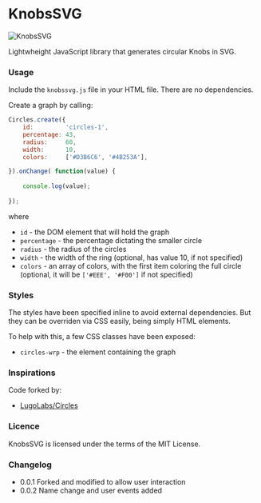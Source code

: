 # KnobsSVG

![KnobsSVG](http://vaguilera.com/projects/knobsSVG/)

Lightwheight JavaScript library that generates circular Knobs in SVG. 

### Usage

Include the `knobssvg.js` file in your HTML file. There are no dependencies.

Create a graph by calling:

```js
Circles.create({
	id:         'circles-1',
	percentage: 43,
	radius:     60,
	width:      10,
	colors:     ['#D3B6C6', '#4B253A'],

}).onChange( function(value) {
				
	console.log(value);
			
});
```

where

* `id` 					- the DOM element that will hold the graph
* `percentage` 	- the percentage dictating the smaller circle
* `radius` 			- the radius of the circles
* `width` 			- the width of the ring (optional, has value 10, if not specified)
* `colors` 			- an array of colors, with the first item coloring the full circle (optional, it will be `['#EEE', '#F00']` if not specified)

### Styles

The styles have been specified inline to avoid external dependencies. But they can be overriden via CSS easily, being simply HTML elements.

To help with this, a few CSS classes have been exposed:

* `circles-wrp` 			- the element containing the graph


### Inspirations

Code forked by:

* [LugoLabs/Circles](https://github.com/lugolabs/circles)


### Licence

KnobsSVG is licensed under the terms of the MIT License.

### Changelog

* 0.0.1    Forked and modified to allow user interaction
* 0.0.2    Name change and user events added
